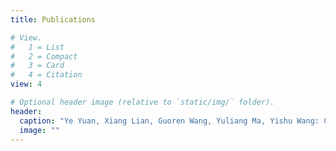 ```yaml
---
title: Publications

# View.
#   1 = List
#   2 = Compact
#   3 = Card
#   4 = Citation
view: 4

# Optional header image (relative to `static/img/` folder).
header:
  caption: "Ye Yuan, Xiang Lian, Guoren Wang, Yuliang Ma, Yishu Wang: Constrained Shortest Path Query in a Large Time-Dependent Graph. Proc. VLDB Endow. 12(10): 1058-1070 (2019)"
  image: ""
---
```

